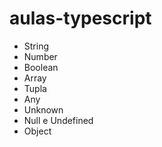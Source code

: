# aulas-typescript

- String
- Number
- Boolean
- Array
- Tupla
- Any
- Unknown
- Null e Undefined
- Object
